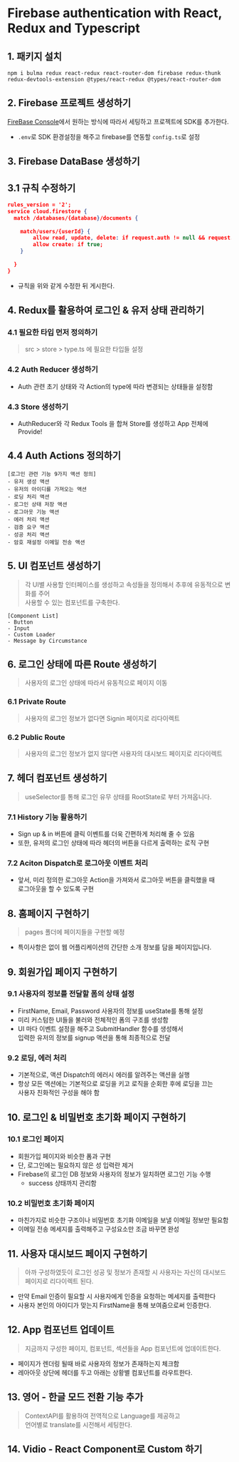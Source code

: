 # Firebase authentication with React, Redux and Typescript

## 1. 패키지 설치
```
npm i bulma redux react-redux react-router-dom firebase redux-thunk redux-devtools-extension @types/react-redux @types/react-router-dom
```

## 2. Firebase 프로젝트 생성하기

[FireBase Console](https://console.firebase.google.com/)에서 원하는 방식에 따라서 세팅하고 프로젝트에 SDK를 추가한다.

- `.env`로 SDK 환경설정을 해주고 firebase를 연동할 `config.ts`로 설정

## 3. Firebase DataBase 생성하기

## 3.1 규칙 수정하기
```json
rules_version = '2';
service cloud.firestore {
  match /databases/{database}/documents {
    
    match/users/{userId} {
    	allow read, update, delete: if request.auth != null && request.auth.uid == userId;
    	allow create: if true;
    }
    
  }
}
```
- 규칙을 위와 같게 수정한 뒤 게시한다.

## 4. Redux를 활용하여 로그인 & 유저 상태 관리하기
### 4.1 필요한 타입 먼저 정의하기
> src > store > type.ts 에 필요한 타입들 설정

### 4.2 Auth Reducer 생성하기
- Auth 관련 초기 상태와 각 Action의 type에 따라 변경되는 상태들을 설정함

### 4.3 Store 생성하기
- AuthReducer와 각 Redux Tools 을 합쳐 Store를 생성하고 App 전체에 Provide!

## 4.4 Auth Actions 정의하기
```
[로그인 관련 기능 9가지 액션 정의]
- 유저 생성 액션
- 유저의 아이디를 가져오는 액션
- 로딩 처리 액션
- 로그인 상태 저장 액션
- 로그아웃 기능 액션
- 에러 처리 액션
- 검증 요구 액션
- 성공 처리 액션
- 암호 재설정 이메일 전송 액션
```

## 5. UI 컴포넌트 생성하기
> 각 UI별 사용할 인터페이스를 생성하고 속성들을 정의해서 추후에 유동적으로 변화를 주어   
사용할 수 있는 컴포넌트를 구축한다.
```
[Component List]
- Button
- Input
- Custom Loader
- Message by Circumstance
```

## 6. 로그인 상태에 따른 Route 생성하기
> 사용자의 로그인 상태에 따라서 유동적으로 페이지 이동

### 6.1 Private Route
> 사용자의 로그인 정보가 없다면 Signin 페이지로 리다이렉트

### 6.2 Public Route
> 사용자의 로그인 정보가 없지 않다면 사용자의 대시보드 페이지로 리다이렉트

## 7. 헤더 컴포넌트 생성하기
> useSelector를 통해 로그인 유무 상태를 RootState로 부터 가져옵니다.

### 7.1 History 기능 활용하기
- Sign up & in 버튼에 클릭 이벤트를 더욱 간편하게 처리해 줄 수 있음
- 또한, 유저의 로그인 상태에 따라 헤더의 버튼을 다르게 출력하는 로직 구현

### 7.2 Aciton Dispatch로 로그아웃 이벤트 처리
- 앞서, 미리 정의한 로그아웃 Action을 가져와서 로그아웃 버튼을 클릭했을 때  
로그아웃을 할 수 있도록 구현

## 8. 홈페이지 구현하기
> pages 폴더에 페이지들을 구현할 예정
- 특이사항은 없이 웹 어플리케이션의 간단한 소개 정보를 담을 페이지입니다.

## 9. 회원가입 페이지 구현하기
### 9.1 사용자의 정보를 전달할 폼의 상태 설정
- FirstName, Email, Password 사용자의 정보를 useState를 통해 설정
- 미리 커스텀한 UI들을 불러와 전체적인 폼의 구조를 생성함
- UI 마다 이벤트 설정을 해주고 SubmitHandler 함수를 생성해서  
입력한 유저의 정보를 signup 액션을 통해 최종적으로 전달

### 9.2 로딩, 에러 처리
- 기본적으로, 액션 Dispatch의 에러시 에러를 알려주는 액션을 실행
- 항상 모든 액션에는 기본적으로 로딩을 키고 로직을 순회한 후에 로딩을 끄는  
사용자 친화적인 구성을 해야 함

## 10. 로그인 & 비밀번호 초기화 페이지 구현하기
### 10.1 로그인 페이지
- 회원가입 페이지와 비슷한 폼과 구현 
- 단, 로그인에는 필요하지 않은 성 입력란 제거
- Firebase의 로그인 DB 정보와 사용자의 정보가 일치하면 로그인 기능 수행
  + success 상태까지 관리함

### 10.2 비밀번호 초기화 페이지
- 마친가지로 비슷한 구조이나 비밀번호 초기화 이메일을 보낼 이메일 정보만 필요함
- 이메일 전송 메세지를 출력해주고 구성요소만 조금 바꾸면 완성

## 11. 사용자 대시보드 페이지 구현하기
> 아까 구성하였듯이 로그인 성공 및 정보가 존재할 시 사용자는 자신의 대시보드 페이지로 리다이렉트 된다.
- 만약 Email 인증이 필요할 시 사용자에게 인증을 요청하는 메세지를 출력한다
- 사용자 본인의 아이디가 맞는지 FirstName을 통해 보여줌으로써 인증한다.

## 12. App 컴포넌트 업데이트
> 지금까지 구성한 페이지, 컴포넌트, 섹션들을 App 컴포넌트에 업데이트한다.

- 페이지가 렌더링 될때 바로 사용자의 정보가 존재하는지 체크함
- 레아아웃 상단에 헤더를 두고 아래는 상황별 컴포넌트를 라우트한다.

## 13. 영어 - 한글 모드 전환 기능 추가

> ContextAPI를 활용하여 전역적으로 Language를 제공하고  
언어별로 translate를 시전해서 세팅한다.

## 14. Vidio - React Component로 Custom 하기

